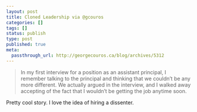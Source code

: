 ```yaml
---
layout: post
title: Cloned Leadership via @gcouros
categories: []
tags: []
status: publish
type: post
published: true
meta:
  passthrough_url: http://georgecouros.ca/blog/archives/5312
---
```


>In my first interview for a position as an assistant principal, I remember talking to the principal and thinking that we couldn’t be any more different. We actually argued in the interview, and I walked away accepting of the fact that I wouldn’t be getting the job anytime soon.



Pretty cool story. I love the idea of hiring a dissenter.
